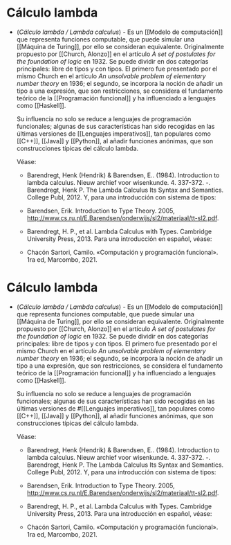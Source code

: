 # Cálculo lambda
- (_Cálculo lambda / Lambda calculus_) - Es un [[Modelo de computación]] que representa funciones computable, que puede simular una [[Máquina de Turing]], por ello se consideran equivalente. Originalmente propuesto por [[Church, Alonzo]] en el artículo _A set of postulates for the foundation of logic_ en 1932. Se puede dividir en dos categorías principales: libre de tipos y con tipos. El primero fue presentado por el mismo Church en el artículo _An unsolvable problem of elementary number theory_ en 1936; el segundo, se incorpora la noción de añadir un tipo a una expresión, que son restricciones, se considera el fundamento teórico de la [[Programación funcional]] y ha influenciado a lenguajes como [[Haskell]]. 
  
  Su influencia no solo se reduce a lenguajes de programación funcionales; algunas de sus características han sido recogidas en las últimas versiones de [[Lenguajes imperativos]], tan populares como [[C++]], [[Java]] y [[Python]], al añadir funciones anónimas, que son construcciones típicas del cálculo lambda.
  
  Véase: 
  
  * Barendregt, Henk (Hendrik) \& Barendsen, E.. (1984). Introduction to lambda calculus. Nieuw archief voor wisenkunde. 4. 337-372.
   -. Barendregt, Henk P. The Lambda Calculus Its Syntax and Semantics. College Publ, 2012.
  Y, para una introducción con sistema de tipos: 
  
  * Barendsen, Erik. Introduction to Type Theory. 2005, http://www.cs.ru.nl/E.Barendsen/onderwijs/sl2/materiaal/tt-sl2.pdf.
  * Barendregt, H. P., et al. Lambda Calculus with Types. Cambridge University Press, 2013.
   Para una introducción en español, véase: 
  * Chacón Sartori, Camilo. «Computación y programación funcional». 1ra ed, Marcombo, 2021.
# Cálculo lambda
- (_Cálculo lambda / Lambda calculus_) - Es un [[Modelo de computación]] que representa funciones computable, que puede simular una [[Máquina de Turing]], por ello se consideran equivalente. Originalmente propuesto por [[Church, Alonzo]] en el artículo _A set of postulates for the foundation of logic_ en 1932. Se puede dividir en dos categorías principales: libre de tipos y con tipos. El primero fue presentado por el mismo Church en el artículo _An unsolvable problem of elementary number theory_ en 1936; el segundo, se incorpora la noción de añadir un tipo a una expresión, que son restricciones, se considera el fundamento teórico de la [[Programación funcional]] y ha influenciado a lenguajes como [[Haskell]]. 
  
  Su influencia no solo se reduce a lenguajes de programación funcionales; algunas de sus características han sido recogidas en las últimas versiones de #[[Lenguajes imperativos]], tan populares como [[C++]], [[Java]] y [[Python]], al añadir funciones anónimas, que son construcciones típicas del cálculo lambda.
  
  Véase: 
  
  * Barendregt, Henk (Hendrik) \& Barendsen, E.. (1984). Introduction to lambda calculus. Nieuw archief voor wisenkunde. 4. 337-372.
   -. Barendregt, Henk P. The Lambda Calculus Its Syntax and Semantics. College Publ, 2012.
  Y, para una introducción con sistema de tipos: 
  
  * Barendsen, Erik. Introduction to Type Theory. 2005, http://www.cs.ru.nl/E.Barendsen/onderwijs/sl2/materiaal/tt-sl2.pdf.
  * Barendregt, H. P., et al. Lambda Calculus with Types. Cambridge University Press, 2013.
   Para una introducción en español, véase: 
  * Chacón Sartori, Camilo. «Computación y programación funcional». 1ra ed, Marcombo, 2021.